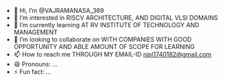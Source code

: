 - 👋 Hi, I’m @VAJRAMANASA_369
- 👀 I’m interested in  RISCV ARCHITECTURE, AND DIGITAL VLSI DOMAINS
- 🌱 I’m currently learning AT RV INSTITUTE OF TECHNOLOGY AND MANAGEMENT 
- 💞️ I’m looking to collaborate on WITH COMPANIES WITH GOOD OPPORTUNITY AND ABLE AMOUNT OF SCOPE FOR LEARNING
- 📫 How to reach me THROUGH MY EMAIL-ID nipl1740182@gmail.com
- 😄 Pronouns: ...
- ⚡ Fun fact: ...

<!---
maverick-369/maverick-369 is a ✨ special ✨ repository because its `README.md` (this file) appears on your GitHub profile.
You can click the Preview link to take a look at your changes.
--->
